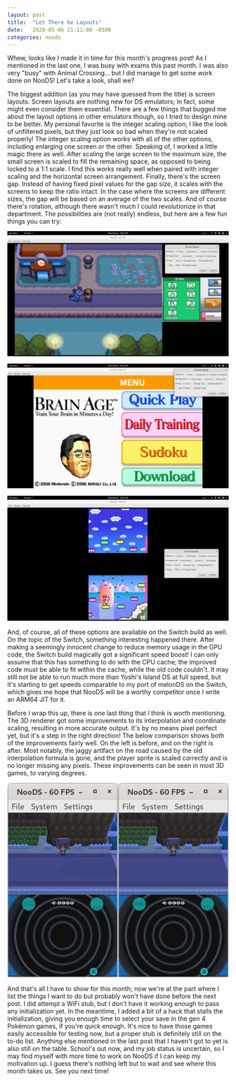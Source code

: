 ```yaml
---
layout: post
title:  "Let There be Layouts"
date:   2020-05-06 21:11:00 -0500
categories: noods
---
```


Whew, looks like I made it in time for this month's progress post! As I mentioned in the last one, I was busy with exams this past month. I was also very "busy" with Animal Crossing... but I did manage to get some work done on NooDS! Let's take a look, shall we?

The biggest addition (as you may have guessed from the title) is screen layouts. Screen layouts are nothing new for DS emulators; in fact, some might even consider them essential. There are a few things that bugged me about the layout options in other emulators though, so I tried to design mine to be better. My personal favorite is the integer scaling option; I like the look of unfiltered pixels, but they just look so bad when they're not scaled properly! The integer scaling option works with all of the other options, including enlarging one screen or the other. Speaking of, I worked a little magic there as well. After scaling the large screen to the maximum size, the small screen is scaled to fill the remaining space, as opposed to being locked to a 1:1 scale. I find this works really well when paired with integer scaling and the horizontal screen arrangement. Finally, there's the screen gap. Instead of having fixed pixel values for the gap size, it scales with the screens to keep the ratio intact. In the case where the screens are different sizes, the gap will be based on an average of the two scales. And of course there's rotation, although there wasn't much I could revolutionize in that department. The possibilities are (not really) endless, but here are a few fun things you can try:

![Best layout](/images/blog/2020-05-06/1.png)

![Rotation](/images/blog/2020-05-06/2.png)

![Big gap](/images/blog/2020-05-06/3.png)

And, of course, all of these options are available on the Switch build as well. On the topic of the Switch, something interesting happened there. After making a seemingly innocent change to reduce memory usage in the GPU code, the Switch build magically got a significant speed boost! I can only assume that this has something to do with the CPU cache; the improved code must be able to fit within the cache, while the old code couldn't. It may still not be able to run much more than Yoshi's Island DS at full speed, but it's starting to get speeds comparable to my port of melonDS on the Switch, which gives me hope that NooDS will be a worthy competitor once I write an ARM64 JIT for it.

Before I wrap this up, there is one last thing that I think is worth mentioning. The 3D renderer got some improvements to its interpolation and coordinate scaling, resulting in more accurate output. It's by no means pixel perfect yet, but it's a step in the right direction! The below comparison shows both of the improvements fairly well. On the left is before, and on the right is after. Most notably, the jaggy artifact on the road caused by the old interpolation formula is gone, and the player sprite is scaled correctly and is no longer missing any pixels. These improvements can be seen in most 3D games, to varying degrees.

![3D improvements](/images/blog/2020-05-06/4.png)

And that's all I have to show for this month; now we're at the part where I list the things I want to do but probably won't have done before the next post. I did attempt a WiFi stub, but I don't have it working enough to pass any initialization yet. In the meantime, I added a bit of a hack that stalls the initialization, giving you enough time to select your save in the gen 4 Pokémon games, if you're quick enough. It's nice to have those games easily accessible for testing now, but a proper stub is definitely still on the to-do list. Anything else mentioned in the last post that I haven't got to yet is also still on the table. School's out now, and my job status is uncertain, so I may find myself with more time to work on NooDS if I can keep my motivation up. I guess there's nothing left but to wait and see where this month takes us. See you next time!
